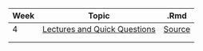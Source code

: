|Week|Topic|.Rmd|
|---|---|---|
|4|[Lectures and Quick Questions](vishalgupta.me/AnalyticsEdge/week4_lectures_QQ.html)|[Source](vishalgupta.me/AnalyticsEdge/week4_lectures_QQ.Rmd)|
|   |   |   |
|   |   |   |
